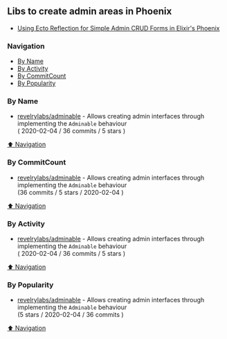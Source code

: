 ## Libs to create admin areas in Phoenix

- [Using Ecto Reflection for Simple Admin CRUD Forms in Elixir's Phoenix](https://lytedev.io/blog/ecto-reflection-for-simple-admin-crud-forms/)


### Navigation

- [By Name](#by-name)
- [By Activity](#by-activity)
- [By CommitCount](#by-commitcount)
- [By Popularity](#by-popularity)

### By Name
<!-- PROJECTS_LIST -->
- [revelrylabs/adminable](https://github.com/revelrylabs/adminable) - Allows creating admin interfaces through implementing the `Adminable` behaviour <br/> ( 2020-02-04 / 36 commits / 5 stars )
<!-- /PROJECTS_LIST -->

[⬆ Navigation](#navigation)

### By CommitCount
<!-- COMMITCOUNT_LIST -->
- [revelrylabs/adminable](https://github.com/revelrylabs/adminable) - Allows creating admin interfaces through implementing the `Adminable` behaviour <br/> (36 commits / 5 stars / 2020-02-04 )
<!-- /COMMITCOUNT_LIST -->
[⬆ Navigation](#navigation)

### By Activity
<!-- ACTIVITY_LIST -->
- [revelrylabs/adminable](https://github.com/revelrylabs/adminable) - Allows creating admin interfaces through implementing the `Adminable` behaviour <br/> ( 2020-02-04 / 36 commits / 5 stars )
<!-- /ACTIVITY_LIST -->

[⬆ Navigation](#navigation)

### By Popularity
<!-- POPULARITY_LIST -->
- [revelrylabs/adminable](https://github.com/revelrylabs/adminable) - Allows creating admin interfaces through implementing the `Adminable` behaviour <br/> (5 stars / 2020-02-04 / 36 commits )
<!-- /POPULARITY_LIST -->

[⬆ Navigation](#navigation)
